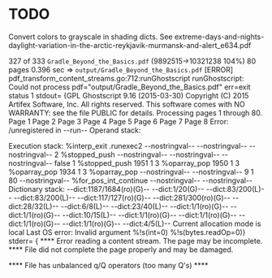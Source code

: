 TODO
====
Convert colors to grayscale in shading dicts. See extreme-days-and-nights-daylight-variation-in-the-arctic-reykjavik-murmansk-and-alert_e634.pdf


327 of 333 `Gradle_Beyond_the_Basics.pdf`  (9892515->10321238 104%) 80 pages 0.396 sec => `output/Gradle_Beyond_the_Basics.pdf`
[ERROR]  pdf_transform_content_streams.go:712:runGhostscript runGhostscript: Could not process pdf="output/Gradle_Beyond_the_Basics.pdf" err=exit status 1
stdout=
{GPL Ghostscript 9.16 (2015-03-30)
Copyright (C) 2015 Artifex Software, Inc.  All rights reserved.
This software comes with NO WARRANTY: see the file PUBLIC for details.
Processing pages 1 through 80.
Page 1
Page 2
Page 3
Page 4
Page 5
Page 6
Page 7
Page 8
Error: /unregistered in --run--
Operand stack:

Execution stack:
   %interp_exit   .runexec2   --nostringval--   --nostringval--   --nostringval--   2   %stopped_push   --nostringval--   --nostringval--   --nostringval--   false   1   %stopped_push   1951   1   3   %oparray_pop   1950   1   3   %oparray_pop   1934   1   3   %oparray_pop   --nostringval--   --nostringval--   9   1   80   --nostringval--   %for_pos_int_continue   --nostringval--   --nostringval--
Dictionary stack:
   --dict:1187/1684(ro)(G)--   --dict:1/20(G)--   --dict:83/200(L)--   --dict:83/200(L)--   --dict:117/127(ro)(G)--   --dict:281/300(ro)(G)--   --dict:28/32(L)--   --dict:6/8(L)--   --dict:23/40(L)--   --dict:1/1(ro)(G)--   --dict:1/1(ro)(G)--   --dict:10/15(L)--   --dict:1/1(ro)(G)--   --dict:1/1(ro)(G)--   --dict:1/1(ro)(G)--   --dict:1/1(ro)(G)--   --dict:4/5(L)--
Current allocation mode is local
Last OS error: Invalid argument
 %!s(int=0)   %!s(bytes.readOp=0)}
stderr=
{   **** Error reading a content stream. The page may be incomplete.
   **** File did not complete the page properly and may be damaged.

   **** File has unbalanced q/Q operators (too many Q's) ****

